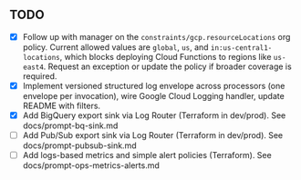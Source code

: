 ## TODO

- [X] Follow up with manager on the `constraints/gcp.resourceLocations` org policy. Current allowed values are `global`, `us`, and `in:us-central1-locations`, which blocks deploying Cloud Functions to regions like `us-east4`. Request an exception or update the policy if broader coverage is required.
- [X] Implement versioned structured log envelope across processors (one envelope per invocation), wire Google Cloud Logging handler, update README with filters.
- [X] Add BigQuery export sink via Log Router (Terraform in dev/prod). See docs/prompt-bq-sink.md
- [ ] Add Pub/Sub export sink via Log Router (Terraform in dev/prod). See docs/prompt-pubsub-sink.md
- [ ] Add logs-based metrics and simple alert policies (Terraform). See docs/prompt-ops-metrics-alerts.md
